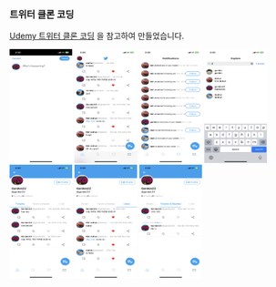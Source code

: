 ### 트위터 클론 코딩

[Udemy 트위터 클론 코딩](https://www.udemy.com/course/twitter-ios-clone-swift/?couponCode=OF83024D) 을 참고하여 만들었습니다.

<img src="https://github.com/Seo-garden/Twitter-Clone/blob/main/image/게시글작성.PNG" alt="게시글 작성" width="110" height="200">  <img src="https://github.com/Seo-garden/Twitter-Clone/blob/main/image/메인탭.PNG" alt="메인탭" width="110" height="200">  <img src="https://github.com/Seo-garden/Twitter-Clone/blob/main/image/알림.PNG" alt="알림" width="110" height="200">  <img src="https://github.com/Seo-garden/Twitter-Clone/blob/main/image/유저검색.PNG" alt="메인탭" width="110" height="200">  <img src="https://github.com/Seo-garden/Twitter-Clone/blob/main/image/프로필1.PNG" alt="메인탭" width="110" height="200">  <img src="https://github.com/Seo-garden/Twitter-Clone/blob/main/image/프로필LIKE.PNG" alt="메인탭" width="110" height="200">  <img src="https://github.com/Seo-garden/Twitter-Clone/blob/main/image/프로필reply.PNG" alt="메인탭" width="110" height="200">  

